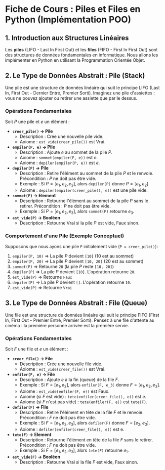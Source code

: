 # Fiche de Cours : Piles et Files en Python (Implémentation POO)

## 1. Introduction aux Structures Linéaires

Les **piles** (LIFO - Last In First Out) et les **files** (FIFO - First In First Out) sont des structures de données fondamentales en informatique. Nous allons les implémenter en Python en utilisant la Programmation Orientée Objet.

## 2. Le Type de Données Abstrait : Pile (Stack)

Une pile est une structure de données linéaire qui suit le principe LIFO (Last In, First Out - Dernier Entré, Premier Sorti). Imaginez une pile d'assiettes : vous ne pouvez ajouter ou retirer une assiette que par le dessus.

### Opérations Fondamentales

Soit $P$ une pile et $e$ un élément :

*   **`creer_pile()` → Pile**
    *   Description : Crée une nouvelle pile vide.
    *   Axiome : `est_vide(creer_pile())` est Vrai.
*   **`empiler(P, e)` → Pile**
    *   Description : Ajoute $e$ au sommet de la pile $P$.
    *   Axiome : `sommet(empiler(P, e))` est $e$.
    *   Axiome : `depiler(empiler(P, e))` est $e$.
*   **`depiler(P)` → Pile**
    *   Description : Retire l'élément au sommet de la pile $P$ et le renvoie. Précondition : $P$ ne doit pas être vide.
    *   Exemple : Si $P = [e_1, e_2, e_3]$, alors `depiler(P)` donne $P = [e_1, e_2]$.
    *   Axiome : `depiler(empiler(creer_pile(), e))` est une pile vide.
*   **`sommet(P)` → Element**
    *   Description : Retourne l'élément au sommet de la pile $P$ sans le retirer. Précondition : $P$ ne doit pas être vide.
    *   Exemple : Si $P = [e_1, e_2, e_3]$, alors `sommet(P)` retourne $e_3$.
*   **`est_vide(P)` → Booléen**
    *   Description : Retourne Vrai si la pile $P$ est vide, Faux sinon.

### Comportement d'une Pile (Exemple Conceptuel)

Supposons que nous ayons une pile `P` initialement vide (`P = creer_pile()`):
1. `empiler(P, 10)`  => La pile $P$ devient `[10]` (10 est au sommet)
2. `empiler(P, 20)`  => La pile $P$ devient `[10, 20]` (20 est au sommet)
3. `sommet(P)`       => Retourne `20` (la pile $P$ reste `[10, 20]`)
4. `depiler(P)`      => La pile $P$ devient `[10]`. L'opération retourne `20`.
5. `est_vide(P)`     => Retourne `Faux`
6. `depiler(P)`      => La pile $P$ devient `[]`. L'opération retourne `10`.
7. `est_vide(P)`     => Retourne `Vrai`

## 3. Le Type de Données Abstrait : File (Queue)

Une file est une structure de données linéaire qui suit le principe FIFO (First In, First Out - Premier Entré, Premier Sorti). Pensez à une file d'attente au cinéma : la première personne arrivée est la première servie.

### Opérations Fondamentales

Soit $F$ une file et $e$ un élément :

*   **`creer_file()` → File**
    *   Description : Crée une nouvelle file vide.
    *   Axiome : `est_vide(creer_file())` est Vrai.
*   **`enfiler(F, e)` → File**
    *   Description : Ajoute $e$ à la fin (queue) de la file $F$.
    *   Exemple : Si $F = [e_1, e_2]$, alors `enfiler(F, e_3)` donne $F = [e_1, e_2, e_3]$.
    *   Axiome : `est_vide(enfiler(F, e))` est Faux.
    *   Axiome (si $F$ est vide) : `tete(enfiler(creer_file(), e))` est $e$.
    *   Axiome (si $F$ n'est pas vide) : `tete(enfiler(F, e))` est `tete(F)`.
*   **`defiler(F)` → File**
    *   Description : Retire l'élément en tête de la file $F$ et le renvoie. Précondition : $F$ ne doit pas être vide.
    *   Exemple : Si $F = [e_1, e_2, e_3]$, alors `defiler(F)` donne $F = [e_2, e_3]$.
    *   Axiome : `defiler(enfiler(creer_file(), e))` est e.
*   **`tete(F)` → Element**
    *   Description : Retourne l'élément en tête de la file $F$ sans le retirer. Précondition : $F$ ne doit pas être vide.
    *   Exemple : Si $F = [e_1, e_2, e_3]$, alors `tete(F)` retourne $e_1$.
*   **`est_vide(F)` → Booléen**
    *   Description : Retourne Vrai si la file $F$ est vide, Faux sinon.
